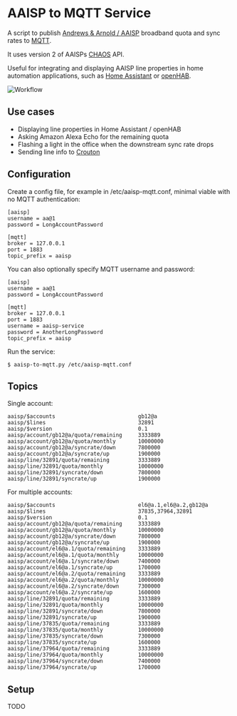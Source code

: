 # AAISP to MQTT Service #

A script to publish [Andrews & Arnold / AAISP](http://aa.net.uk) broadband quota and sync rates to [MQTT](http://mqtt.org/).

It uses version 2 of AAISPs [CHAOS](https://support.aa.net.uk/CHAOS) API.

Useful for integrating and displaying AAISP line properties in home automation applications, such as [Home Assistant](https://home-assistant.io/) or [openHAB](http://www.openhab.org/).

![Workflow](https://raw.github.com/natm/aaisp-to-mqtt/master/docs/workflow.png)

## Use cases ##

* Displaying line properties in Home Assistant / openHAB
* Asking Amazon Alexa Echo for the remaining quota
* Flashing a light in the office when the downstream sync rate drops
* Sending line info to [Crouton](https://github.com/edfungus/Crouton)

## Configuration ##

Create a config file, for example in /etc/aaisp-mqtt.conf, minimal viable with no MQTT authentication:

```
[aaisp]
username = aa@1
password = LongAccountPassword

[mqtt]
broker = 127.0.0.1
port = 1883
topic_prefix = aaisp
```

You can also optionally specify MQTT username and password:

```
[aaisp]
username = aa@1
password = LongAccountPassword

[mqtt]
broker = 127.0.0.1
port = 1883
username = aaisp-service
password = AnotherLongPassword
topic_prefix = aaisp
```

Run the service:

```
$ aaisp-to-mqtt.py /etc/aaisp-mqtt.conf
```

## Topics ##

Single account:

```
aaisp/$accounts                          gb12@a
aaisp/$lines                             32891
aaisp/$version                           0.1
aaisp/account/gb12@a/quota/remaining     3333889
aaisp/account/gb12@a/quota/monthly       10000000
aaisp/account/gb12@a/syncrate/down       7800000
aaisp/account/gb12@a/syncrate/up         1900000
aaisp/line/32891/quota/remaining         3333889
aaisp/line/32891/quota/monthly           10000000
aaisp/line/32891/syncrate/down           7800000
aaisp/line/32891/syncrate/up             1900000
```

For multiple accounts:

```
aaisp/$accounts                          el6@a.1,el6@a.2,gb12@a
aaisp/$lines                             37835,37964,32891
aaisp/$version                           0.1
aaisp/account/gb12@a/quota/remaining     3333889
aaisp/account/gb12@a/quota/monthly       10000000
aaisp/account/gb12@a/syncrate/down       7800000
aaisp/account/gb12@a/syncrate/up         1900000
aaisp/account/el6@a.1/quota/remaining    3333889
aaisp/account/el6@a.1/quota/monthly      10000000
aaisp/account/el6@a.1/syncrate/down      7400000
aaisp/account/el6@a.1/syncrate/up        1700000
aaisp/account/el6@a.2/quota/remaining    3333889
aaisp/account/el6@a.2/quota/monthly      10000000
aaisp/account/el6@a.2/syncrate/down      7300000
aaisp/account/el6@a.2/syncrate/up        1600000
aaisp/line/32891/quota/remaining         3333889
aaisp/line/32891/quota/monthly           10000000
aaisp/line/32891/syncrate/down           7800000
aaisp/line/32891/syncrate/up             1900000
aaisp/line/37835/quota/remaining         3333889
aaisp/line/37835/quota/monthly           10000000
aaisp/line/37835/syncrate/down           7300000
aaisp/line/37835/syncrate/up             1600000
aaisp/line/37964/quota/remaining         3333889
aaisp/line/37964/quota/monthly           10000000
aaisp/line/37964/syncrate/down           7400000
aaisp/line/37964/syncrate/up             1700000
```

## Setup ##

TODO
